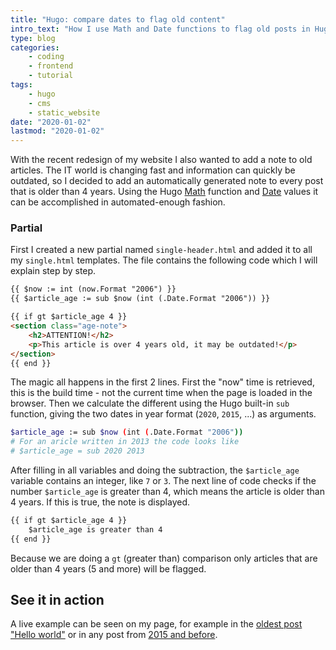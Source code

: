 ```yaml
---
title: "Hugo: compare dates to flag old content"
intro_text: "How I use Math and Date functions to flag old posts in Hugo"
type: blog
categories:
    - coding
    - frontend
    - tutorial
tags:
    - hugo
    - cms
    - static_website
date: "2020-01-02"
lastmod: "2020-01-02"
---
```


With the recent redesign of my website I also wanted to add a note to old articles. The IT world is changing fast and information can quickly be outdated, so I decided to add an automatically generated note to every post that is older than 4 years. Using the Hugo [Math](https://gohugo.io/functions/math/) function and [Date](https://gohugo.io/variables/page/#page-variables) values it can be accomplished in automated-enough fashion.

### Partial

First I created a new partial named `single-header.html` and added it to all my `single.html` templates. The file contains the following code which I will explain step by step.

```html
{{ $now := int (now.Format "2006") }}
{{ $article_age := sub $now (int (.Date.Format "2006")) }}

{{ if gt $article_age 4 }}
<section class="age-note">
    <h2>ATTENTION!</h2>
    <p>This article is over 4 years old, it may be outdated!</p>
</section>
{{ end }}
```

The magic all happens in the first 2 lines. First the "now" time is retrieved, this is the build time - not the current time when the page is loaded in the browser. Then we calculate the different using the Hugo built-in  `sub` function, giving the two dates in year format (`2020`, `2015`, ...) as arguments.

```bash
$article_age := sub $now (int (.Date.Format "2006"))
# For an aricle written in 2013 the code looks like
# $article_age = sub 2020 2013
```

After filling in all variables and doing the subtraction, the `$article_age` variable contains an integer, like `7` or `3`. The next line of code checks if the number `$article_age` is greater than 4, which means the article is older than 4 years. If this is true, the note is displayed.

```html 
{{ if gt $article_age 4 }}
    $article_age is greater than 4
{{ end }}
```

Because we are doing a `gt` (greater than) comparison only articles that are older than 4 years (5 and more) will be flagged.

## See it in action

A live example can be seen on my page, for example in the [oldest post "Hello world"](/blog/2013-08-12-hello-world/) or in any post from [2015 and before](http://localhost:1313/blog/#2015).